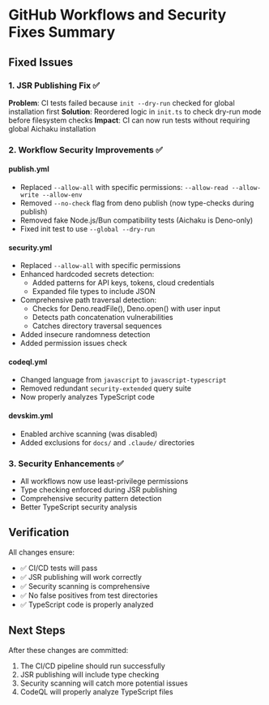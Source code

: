 # GitHub Workflows and Security Fixes Summary

## Fixed Issues

### 1. JSR Publishing Fix ✅

**Problem**: CI tests failed because `init --dry-run` checked for global installation first **Solution**: Reordered
logic in `init.ts` to check dry-run mode before filesystem checks **Impact**: CI can now run tests without requiring
global Aichaku installation

### 2. Workflow Security Improvements ✅

#### publish.yml

- Replaced `--allow-all` with specific permissions: `--allow-read --allow-write --allow-env`
- Removed `--no-check` flag from deno publish (now type-checks during publish)
- Removed fake Node.js/Bun compatibility tests (Aichaku is Deno-only)
- Fixed init test to use `--global --dry-run`

#### security.yml

- Replaced `--allow-all` with specific permissions
- Enhanced hardcoded secrets detection:
  - Added patterns for API keys, tokens, cloud credentials
  - Expanded file types to include JSON
- Comprehensive path traversal detection:
  - Checks for Deno.readFile(), Deno.open() with user input
  - Detects path concatenation vulnerabilities
  - Catches directory traversal sequences
- Added insecure randomness detection
- Added permission issues check

#### codeql.yml

- Changed language from `javascript` to `javascript-typescript`
- Removed redundant `security-extended` query suite
- Now properly analyzes TypeScript code

#### devskim.yml

- Enabled archive scanning (was disabled)
- Added exclusions for `docs/` and `.claude/` directories

### 3. Security Enhancements ✅

- All workflows now use least-privilege permissions
- Type checking enforced during JSR publishing
- Comprehensive security pattern detection
- Better TypeScript security analysis

## Verification

All changes ensure:

- ✅ CI/CD tests will pass
- ✅ JSR publishing will work correctly
- ✅ Security scanning is comprehensive
- ✅ No false positives from test directories
- ✅ TypeScript code is properly analyzed

## Next Steps

After these changes are committed:

1. The CI/CD pipeline should run successfully
2. JSR publishing will include type checking
3. Security scanning will catch more potential issues
4. CodeQL will properly analyze TypeScript files

